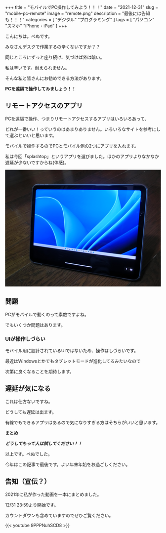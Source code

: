 +++
title = "モバイルでPC操作してみよう！！！"
date = "2021-12-31"
slug = "mobile-pc-remote"
image = "remote.png"
description = "最後には告知も！！！"
categories = [
    "デジタル"
    "プログラミング"
]
tags = [
    "パソコン"
    "スマホ"
    "iPhone・iPad"
]
+++

こんにちは。ぺぬです。

みなさんデスクで作業するの辛くないですか？？

同じところにずっと座り続け、気づけば外は暗い。

私は辛いです。耐えられません。

そんな私と皆さんにお勧めできる方法があります。

**PCを遠隔で操作してみましょう！！**

## リモートアクセスのアプリ

PCを遠隔で操作、つまりリモートアクセスするアプリはいろいろあって、

どれが一番いい！っていうのはあまりありません。いろいろなサイトを参考にして選ぶといいと思います。

モバイルで操作するのでPCとモバイル側の2つにアプリを入れます。

私は今回「splashtop」というアプリを選びました。ほかのアプリよりなかなか遅延が少ないですからね(体感)。

![iPadでPCが！！](ipaddepc.png)

## 問題

PCがモバイルで動くのって素敵ですよね。

でもいくつか問題はあります。

### UIが操作しづらい

モバイル用に設計されているUIではないため、操作はしづらいです。

最近はWindowsとかでもタブレットモードが進化してるみたいなので

次第に良くなることを期待します。

## 遅延が気になる

これは仕方ないですね。

どうしても遅延は出ます。

有線でもできるアプリはあるので気になりすぎる方はそちらがいいと思います。

**まとめ**

***どうしてもって人は試してください！！***

以上です。ぺぬでした。

今年はこの記事で最後です。よい年末年始をお過ごしください。

## 告知（宣伝？）

2021年に私が作った動画を一本にまとめました。

12/31 23:59より開始です。

カウントダウンも含めていますのでぜひご覧ください。

{{< youtube 9PPPNuhSCD8 >}}
